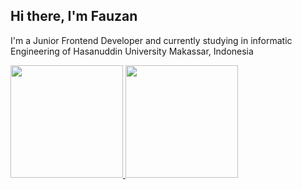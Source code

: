 ## Hi there, I'm Fauzan

I'm a Junior Frontend Developer and currently studying in informatic Engineering of Hasanuddin University Makassar, Indonesia


<p align="left">
<a href="https://github.com/gilangadhan">
  <img height="180em" src="https://github-readme-stats-eight-theta.vercel.app/api?username=mfauzanamzar&show_icons=true&theme=algolia&include_all_commits=true&count_private=true"/>
  <img height="180em" src="https://github-readme-stats-eight-theta.vercel.app/api/top-langs/?username=mfauzanamzar&layout=compact&langs_count=8&theme=algolia"/>
</a>
</p>
